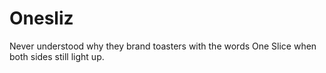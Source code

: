 # Onesliz
Never understood why they brand toasters with the words One Slice when both sides still light up.
